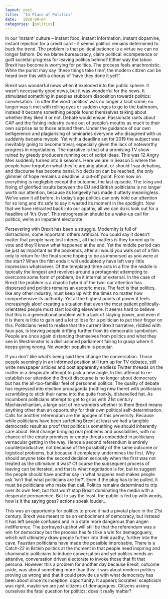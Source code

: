 ```yaml
---
layout: post
title:  "In Place of Politics"
date:   2018-09-04
categories: [politics]
---
```


In our ‘instant’ culture – instant food, instant information, instant dopamine, instant rejection for a credit card - it seems politics remains determined to buck the trend. The problem is that political patience is a virtue we can no longer fathom. Do we blame bureaucracy, claim political incompetence or guilt societal progress for leaving politics behind? Either way the taboo Brexit has become is worrying for politics. The process feels anachronistic. While the purist may say ‘these things take time’, the modern citizen can be heard over this with a chorus of ‘have they done it yet?’.

Brexit was wonderful news when it exploded into the public sphere. It wasn’t necessarily good news, but it was wonderful for the news. It stimulated something in peoples stubborn disposition towards politics: conversation. To utter the word ‘politics’ was no longer a tacit crime; no longer was it met with rolling eyes or sudden urges to go to the bathroom, instead it became something people found themselves talking about whether they liked it or not. Debate would ensue. Passionate rants about CAP and the fishing industry came out of people’s mouths as much to their own surprise as to those around them. Under the guidance of our own belligerence and plagiarising of luminaries everyone who disagreed with us suddenly became myopic. Yet with a deadline set for 2019 the subject was inevitably going to become trivial, especially given the lack of noteworthy progress in negotiations. The narrative is that of a promising TV show ruined by greedy producers running out of script ideas. This was 12 Angry Men suddenly turned into 6 seasons. Here we are in Season 5 where the people have forgotten what they’re arguing about, or should I say debating, and discourse has become banal. No decision can be reached, the only glimmer of hope remains a deadline, a cut-off point. From now on everything is negligible except the outcome, the last episode. The toing and froing of glorified insults between the EU and British politicians is no longer worth our attention, because its longevity has made it utterly meaningless. We’ve seen it all before.  In today’s age politics can only hold our attention for so long and it’s safe to say it wasted its moment in the spotlight. Now that we have retracted back into our apathy, all we can do is look out for a headline of ‘It’s Over’. This retrogression should be a wake-up call for politics, we’re an impatient electorate.   

Persevering with Brexit has been a struggle. Modernity is full of distractions; some important, others artificial. You could say it doesn’t matter that people have lost interest, all that matters is they turned up to vote and they’ll know what happened at the end. Yet the middle period can be just as important as the bookends, after all would you walk out of a film only to return for the final scene hoping to be as immersed as you were at the start? When the film ends it will undoubtedly have left very little impression whatsoever. Of the templated three acts in a film the middle is typically the longest and revolves around a protagonist attempting to overcome some form of problem, be it internal or external. In the case of Brexit the problem is a chaotic hybrid of the two: our attention has dispersed and politics remains an esoteric mess. The fact is that politics, like any other industry, must keep up with the times no matter how comprehensive its authority. Yet at the highest points of power it feels increasingly aloof creating a situation that even the most patient politically-orientated people must start looking elsewhere. It seems hard to believe that this is a generational problem with a lack of staying power, and even if it is there is little to gain and a lot to lose for a politician to put their finger on this. Politicians need to realise that the current Brexit narrative, riddled with faux pas, is leaving people drifting further from its democratic symbolism. People are once again distancing themselves from politics and what they see in Westminster is a disillusioned parliament failing to grasp where it keeps going wrong. No wonder populism is popular.

If you don’t like what’s being said then change the conversation. Those people seemingly in an informed position still turn up for TV debates, still write newspaper articles and post apparently endless Twitter threads on the matter in a desperate attempt to pick a new angle. In this attempt to re-establish our attention the Brexit discourse is no longer about democracy but has the all-too-familiar feel of personnel politics. The quality of debate has regressed into election propaganda (nothing new there) with politicians scrambling to stick their name into the quite frankly, dishevelled hat. As incumbent politicians attempt to get to grips with 21st century Machiavellianism, a large part of me wonders whether to them Brexit means anything other than an opportunity for their own political self-determination. Calls for another referendum are the apogee of this perversity. Because while politicians have been surfeiting Brexit at least we had a tangible democratic result as proof that politics is something we should inherently care about. Real change bringing real problems and possibilities, with no chance of the empty promises or empty threats embedded in politicians vernacular getting in the way. Hence a second referendum is entirely counterproductive, not because of the possibility of the same outcome or logistical problems, but because it completely undermines the first. Why should anyone take the second decision seriously when the first was not treated as the ultimatum it was? Of course the subsequent process of leaving can be iterated, and that is what negotiation is for, but to suggest the people should have another say in what happens next makes people ask ‘isn’t that what politicians are for?’. Even if the plug has to be pulled, it must be politicians who make that call. Politics remains determined to trip over its own feet, but that won’t stop Brexit dominating the media with a desperate permanence. But to say the least, the public is fed up with words, how is it the saying goes? actions speak louder…

This was an opportunity for politics to prove it had a pivotal place in the 21st century. Brexit was meant to be an embodiment of democracy, but Instead it has left people confused and in a state more dangerous than anger: indifference. The portrayed upshot will still be that the referendum was a win for democracy but the process has felt like a win for demagoguery, which will ultimately draw people further into their apathy, further into the cave. Faustian politicians have made the possible improbable. There is a Catch-22 in British politics at the moment in that people need inspiring and charismatic politicians to induce conversation and yet politics needs an attentive, conversation driven electorate to invoke those that fit that persona. However this a problem for another day because Brexit, outcome aside, was about something more than this: it was about modern politics proving us wrong and that it could provide us with what democracy has been about since its inception: opportunity. It appears Socrates’ scepticism was right, maybe we are just citizens of demagogues. Citizens asking ourselves the fatal question for politics: does it really matter?

